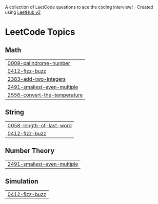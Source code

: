 A collection of LeetCode questions to ace the coding interview! - Created using [LeetHub v2](https://github.com/arunbhardwaj/LeetHub-2.0)
<!---LeetCode Topics Start-->
# LeetCode Topics
## Math
|  |
| ------- |
| [0009-palindrome-number](https://github.com/NaveenThomas21/leet-code/tree/master/0009-palindrome-number) |
| [0412-fizz-buzz](https://github.com/NaveenThomas21/leet-code/tree/master/0412-fizz-buzz) |
| [2383-add-two-integers](https://github.com/NaveenThomas21/leet-code/tree/master/2383-add-two-integers) |
| [2491-smallest-even-multiple](https://github.com/NaveenThomas21/leet-code/tree/master/2491-smallest-even-multiple) |
| [2556-convert-the-temperature](https://github.com/NaveenThomas21/leet-code/tree/master/2556-convert-the-temperature) |
## String
|  |
| ------- |
| [0058-length-of-last-word](https://github.com/NaveenThomas21/leet-code/tree/master/0058-length-of-last-word) |
| [0412-fizz-buzz](https://github.com/NaveenThomas21/leet-code/tree/master/0412-fizz-buzz) |
## Number Theory
|  |
| ------- |
| [2491-smallest-even-multiple](https://github.com/NaveenThomas21/leet-code/tree/master/2491-smallest-even-multiple) |
## Simulation
|  |
| ------- |
| [0412-fizz-buzz](https://github.com/NaveenThomas21/leet-code/tree/master/0412-fizz-buzz) |
<!---LeetCode Topics End-->